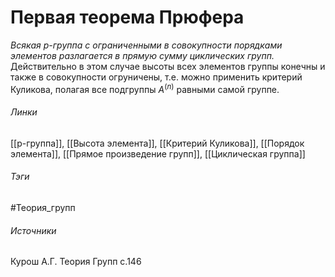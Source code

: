 # Первая теорема Прюфера
*Всякая $p$-группа с ограниченными в совокупности порядками элементов разлагается в прямую сумму циклических групп.*
Действительно в этом случае высоты всех элементов группы конечны и также в совокупности огруничены, т.е. можно применить критерий Куликова, полагая все подгруппы $A^{(n)}$ равными самой группе.
###### Линки
 [[p-группа]], [[Высота элемента]], [[Критерий Куликова]], [[Порядок элемента]], [[Прямое произведение групп]], [[Циклическая группа]]
###### Тэги
 #Теория_групп 
###### Источники
 Курош А.Г. Теория Групп с.146